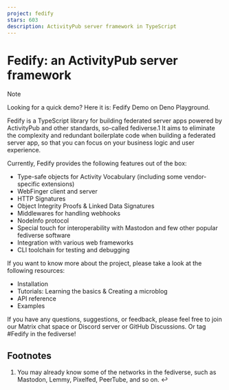```yaml
---
project: fedify
stars: 603
description: ActivityPub server framework in TypeScript
---
```


Fedify: an ActivityPub server framework
=======================================

Note

Looking for a quick demo? Here it is: Fedify Demo on Deno Playground.

Fedify is a TypeScript library for building federated server apps powered by ActivityPub and other standards, so-called fediverse.1 It aims to eliminate the complexity and redundant boilerplate code when building a federated server app, so that you can focus on your business logic and user experience.

Currently, Fedify provides the following features out of the box:

-   Type-safe objects for Activity Vocabulary (including some vendor-specific extensions)
-   WebFinger client and server
-   HTTP Signatures
-   Object Integrity Proofs & Linked Data Signatures
-   Middlewares for handling webhooks
-   NodeInfo protocol
-   Special touch for interoperability with Mastodon and few other popular fediverse software
-   Integration with various web frameworks
-   CLI toolchain for testing and debugging

If you want to know more about the project, please take a look at the following resources:

-   Installation
-   Tutorials: Learning the basics & Creating a microblog
-   API reference
-   Examples

If you have any questions, suggestions, or feedback, please feel free to join our Matrix chat space or Discord server or GitHub Discussions. Or tag #Fedify in the fediverse!

Footnotes
---------

1.  You may already know some of the networks in the fediverse, such as Mastodon, Lemmy, Pixelfed, PeerTube, and so on. ↩
